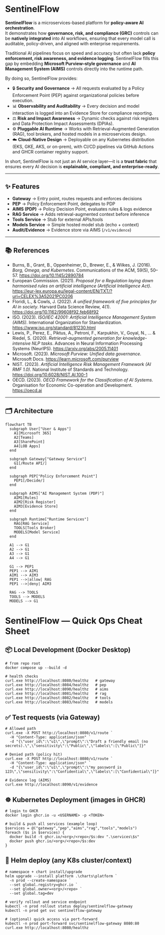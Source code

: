 # SentinelFlow

**SentinelFlow** is a microservices-based platform for **policy-aware AI orchestration**.  
It demonstrates how **governance, risk, and compliance (GRC)** controls can be **natively integrated** into AI workflows, ensuring that every model call is auditable, policy-driven, and aligned with enterprise requirements.

Traditional AI pipelines focus on speed and accuracy but often lack **policy enforcement, risk awareness, and evidence logging**. SentinelFlow fills this gap by embedding **Microsoft Purview–style governance** and **AI Management System (AIMS)** controls directly into the runtime path.  

By doing so, SentinelFlow provides:
- 🔒 **Security and Governance** → All requests evaluated by a Policy Enforcement Point (PEP) against organizational policies before execution.  
- 📊 **Observability and Auditability** → Every decision and model interaction is logged into an Evidence Store for compliance reporting.  
- ⚖️ **Risk and Impact Awareness** → Dynamic checks against risk registers and Data Protection Impact Assessments (DPIAs).  
- ⚙️ **Pluggable AI Runtime** → Works with Retrieval-Augmented Generation (RAG), tool brokers, and hosted models in a microservices design.  
- ☁️ **Cloud-Native Design** → Deployable on any Kubernetes distribution (EKS, GKE, AKS, or on-prem), with CI/CD pipelines via GitHub Actions and GHCR container registry support.  

In short, SentinelFlow is not just an AI service layer—it is a **trust fabric** that ensures every AI decision is **explainable, compliant, and enterprise-ready**.

---

## ✨ Features
- **Gateway** → Entry point, routes requests and enforces decisions  
- **PEP** → Policy Enforcement Point, delegates to PDP  
- **AIMS (PDP)** → Policy Decision Point, evaluates rules & logs evidence  
- **RAG Service** → Adds retrieval-augmented context before inference  
- **Tools Service** → Stub for external APIs/tools  
- **Models Service** → Simple hosted model stub (echo + context)  
- **Audit/Evidence** → Evidence store via AIMS (`/v1/evidence`)

---

## 📚 References  

- Burns, B., Grant, B., Oppenheimer, D., Brewer, E., & Wilkes, J. (2016). *Borg, Omega, and Kubernetes*. Communications of the ACM, 59(5), 50–57. https://doi.org/10.1145/2890784  
- European Commission. (2021). *Proposal for a Regulation laying down harmonised rules on artificial intelligence (Artificial Intelligence Act)*. https://eur-lex.europa.eu/legal-content/EN/TXT/?uri=CELEX%3A52021PC0206  
- Floridi, L., & Cowls, J. (2022). *A unified framework of five principles for AI in society*. Harvard Data Science Review, 4(1). https://doi.org/10.1162/99608f92.feb68f92  
- ISO. (2023). *ISO/IEC 42001: Artificial Intelligence Management System (AIMS)*. International Organization for Standardization. https://www.iso.org/standard/81230.html  
- Lewis, P., Perez, E., Piktus, A., Petroni, F., Karpukhin, V., Goyal, N., ... & Riedel, S. (2020). *Retrieval-augmented generation for knowledge-intensive NLP tasks*. Advances in Neural Information Processing Systems (NeurIPS). https://arxiv.org/abs/2005.11401  
- Microsoft. (2023). *Microsoft Purview: Unified data governance*. Microsoft Docs. https://learn.microsoft.com/purview  
- NIST. (2023). *Artificial Intelligence Risk Management Framework (AI RMF 1.0)*. National Institute of Standards and Technology. https://doi.org/10.6028/NIST.AI.100-1  
- OECD. (2023). *OECD Framework for the Classification of AI Systems*. Organisation for Economic Co-operation and Development. https://oecd.ai  


---

## 🗂️ Architecture

```mermaid
flowchart TB
  subgraph User["User & Apps"]
    A1[Microsoft 365]
    A2[Teams]
    A3[SharePoint]
    A4[LOB Apps]
  end

  subgraph Gateway["Gateway Service"]
    G1[/Route API/]
  end

  subgraph PEP["Policy Enforcement Point"]
    PEP1[/Decide/]
  end

  subgraph AIMS["AI Management System (PDP)"]
    AIM1[Rules]
    AIM2[Risk Register]
    AIM3[Evidence Store]
  end

  subgraph Runtime["Runtime Services"]
    RAG[RAG Service]
    TOOLS[Tools Broker]
    MODELS[Model Service]
  end

  A1 --> G1
  A2 --> G1
  A3 --> G1
  A4 --> G1

  G1 --> PEP1
  PEP1 --> AIM1
  AIM1 --> AIM3
  PEP1 -->|allow| RAG
  PEP1 -->|deny| AIM3

  RAG --> TOOLS
  TOOLS --> MODELS
  MODELS --> G1
```
# SentinelFlow — Quick Ops Cheat Sheet

## 📦 Local Development (Docker Desktop)

```
# from repo root
docker compose up --build -d

# health checks
curl.exe http://localhost:8080/healthz   # gateway
curl.exe http://localhost:8084/healthz   # pep
curl.exe http://localhost:8090/healthz   # aims
curl.exe http://localhost:8081/healthz   # rag
curl.exe http://localhost:8082/healthz   # tools
curl.exe http://localhost:8083/healthz   # models

```
## ✅ Test requests (via Gateway)
```
# Allowed path
curl.exe -X POST http://localhost:8080/v1/route `
  -H "Content-Type: application/json" `
  -d "{\"user_id\":\"u1\",\"prompt\":\"Draft a friendly email (no secrets).\",\"sensitivity\":\"Public\",\"labels\":[\"Public\"]}"

# Denied path (policy hit)
curl.exe -X POST http://localhost:8080/v1/route `
  -H "Content-Type: application/json" `
  -d "{\"user_id\":\"u1\",\"prompt\":\"my password is 123\",\"sensitivity\":\"Confidential\",\"labels\":[\"Confidential\"]}"

# Evidence log (AIMS)
curl.exe http://localhost:8090/v1/evidence
```
## ☸️ Kubernetes Deployment (images in GHCR)
```
# login to GHCR
docker login ghcr.io -u <USERNAME> -p <TOKEN>

# build & push all services (example loop)
$services = @("gateway","pep","aims","rag","tools","models")
foreach ($s in $services) {
  docker build -t ghcr.io/<org>/<repo>/$s:dev ".\services\$s"
  docker push ghcr.io/<org>/<repo>/$s:dev
}

```
## 🧭 Helm deploy (any K8s cluster/context)
```
# namespace + chart install/upgrade
helm upgrade --install platform .\charts\platform `
  -n prod --create-namespace `
  --set global.registry=ghcr.io `
  --set global.owner=<org>/<repo> `
  --set global.tag=dev

# verify rollout and service endpoint
kubectl -n prod rollout status deploy/sentinelflow-gateway
kubectl -n prod get svc sentinelflow-gateway

# (optional) quick access via port-forward
kubectl -n prod port-forward svc/sentinelflow-gateway 8080:80
curl.exe http://localhost:8080/healthz 
